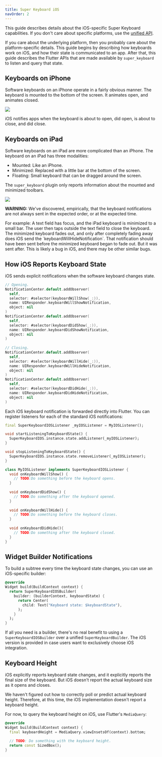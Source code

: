 ```yaml
---
title: Super Keyboard iOS
navOrder: 2
---
```

This guide describes details about the iOS-specific Super Keyboard
capabilities. If you don't care about specific platforms, use the
[unified API](/guides/unified-api).

If you care about the underlying platform, then you probably care about
the platform-specific details. This guide begins by describing how keyboards
work on iOS, and how their state is communicated to an app. After that,
this guide describes the Flutter APIs that are made available by `super_keyboard`
to listen and query that state.

## Keyboards on iPhone
Software keyboards on an iPhone operate in a fairly obvious manner. The
keyboard is mounted to the bottom of the screen. It animates open, and
animates closed.

<img src="/images/ios/iphone-keyboards.png">

iOS notifies apps when the keyboard is about to open, did open, is about 
to close, and did close.

## Keyboards on iPad
Software keyboards on an iPad are more complicated than an iPhone. The
keyboard on an iPad has three modalities:

 * Mounted: Like an iPhone.
 * Minimized: Replaced with a little bar at the bottom of the screen.
 * Floating: Small keyboard that can be dragged around the screen.

The `super_keyboard` plugin only reports information about the mounted
and minimized toolbars.

<img src="/images/ios/ipad-keyboards.png">

<div class="warning">
<p><b>WARNING:</b> We've discovered, empirically, that the keyboard notifications are not always
sent in the expected order, or at the expected time.</p>

<p>For example: A text field has focus, and the iPad keyboard is minimized to
a small bar. The user then taps outside the text field to close the keyboard.
The minimized keyboard fades out, and only after completely fading away does
iOS send the `keyboardWillHideNotification`. That notification should have
been sent before the minimized keyboard began to fade out. But it was sent after.
This is likely a bug in iOS, and there may be other similar bugs.</p>
</div>

## How iOS Reports Keyboard State
iOS sends explicit notifications when the software keyboard changes
state.

```swift
// Opening.
NotificationCenter.default.addObserver(
  self, 
  selector: #selector(keyboardWillShow(_:)), 
  name: UIResponder.keyboardWillShowNotification, 
  object: nil
)
NotificationCenter.default.addObserver(
  self, 
  selector: #selector(keyboardDidShow(_:)), 
  name: UIResponder.keyboardDidShowNotification, 
  object: nil
)
    
// Closing.
NotificationCenter.default.addObserver(
  self, 
  selector: #selector(keyboardWillHide(_:)), 
  name: UIResponder.keyboardWillHideNotification, 
  object: nil
)
NotificationCenter.default.addObserver(
  self, 
  selector: #selector(keyboardDidHide(_:)), 
  name: UIResponder.keyboardDidHideNotification, 
  object: nil
)
```

Each iOS keyboard notification is forwarded directly into Flutter. You
can register listeners for each of the standard iOS notifications:

```dart
final SuperKeyboardIOSListener _myIOSListener = MyIOSListener();

void startListeningToKeyboardState() {
  SuperKeyboardIOS.instance.state.addListener(_myIOSListener);
}

void stopListeningToKeyboardState() {
  SuperKeyboardIOS.instance.state.removeListener(_myIOSListener);
}

class MyIOSListener implements SuperKeyboardIOSListener {
  void onKeyboardWillShow() {
    // TODO:Do something before the keyboard opens.
  }
  
  void onKeyboardDidShow() {
    // TODO:Do something after the keyboard opened.
  }
  
  void onKeyboardWillHide() {
    // TODO:Do something before the keyboard closes.
  }
  
  void onKeyboardDidHide(){
    // TODO:Do something after the keyboard closed.
  }
}
```

## Widget Builder Notifications
To build a subtree every time the keyboard state changes, you can use
an iOS-specific builder:

```dart
@override
Widget build(BuildContext context) {
  return SuperKeyboardIOSBuilder(
    builder: (builderContext, keyboardState) {
      return Center(
        child: Text("Keyboard state: $keyboardState"),
      );
    }
  );
}
```

If all you need is a builder, there's no real benefit to using a `SuperKeyboardIOSBuilder`
over a unified `SuperKeyboardBuilder`. The iOS version is provided in case users want
to exclusively choose iOS integration.

## Keyboard Height
iOS explicitly reports keyboard state changes, and it explicitly reports
the final size of the keyboard. But iOS doesn't report the actual keyboard
size as it opens and closes.

We haven't figured out how to correctly poll or predict actual keyboard
height. Therefore, at this time, the iOS implementation doesn't report a
keyboard height.

For now, to query the keyboard height on iOS, use Flutter's `MediaQuery`:

```dart
@override
Widget build(BuildContext context) {
  final keyboardHeight = MediaQuery.viewInsetsOf(context).bottom;
  
  // TODO: Do something with the keyboard height.
  return const SizedBox();
}
```
